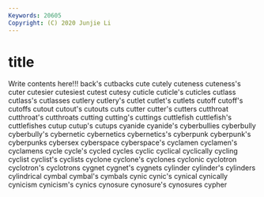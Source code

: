 ```yaml
---
Keywords: 20605
Copyright: (C) 2020 Junjie Li
---
```


# title

Write contents here!!!
back's 
cutbacks 
cute 
cutely 
cuteness 
cuteness's 
cuter 
cutesier 
cutesiest 
cutest
cutesy 
cuticle 
cuticle's 
cuticles 
cutlass 
cutlass's 
cutlasses 
cutlery 
cutlery's 
cutlet
cutlet's 
cutlets 
cutoff 
cutoff's 
cutoffs 
cutout 
cutout's 
cutouts 
cuts 
cutter
cutter's 
cutters 
cutthroat 
cutthroat's 
cutthroats 
cutting 
cutting's 
cuttings 
cuttlefish 
cuttlefish's
cuttlefishes 
cutup 
cutup's 
cutups 
cyanide 
cyanide's 
cyberbullies 
cyberbully 
cyberbully's 
cybernetic
cybernetics 
cybernetics's 
cyberpunk 
cyberpunk's 
cyberpunks 
cybersex 
cyberspace 
cyberspace's 
cyclamen 
cyclamen's
cyclamens 
cycle 
cycle's 
cycled 
cycles 
cyclic 
cyclical 
cyclically 
cycling 
cyclist
cyclist's 
cyclists 
cyclone 
cyclone's 
cyclones 
cyclonic 
cyclotron 
cyclotron's 
cyclotrons 
cygnet
cygnet's 
cygnets 
cylinder 
cylinder's 
cylinders 
cylindrical 
cymbal 
cymbal's 
cymbals 
cynic
cynic's 
cynical 
cynically 
cynicism 
cynicism's 
cynics 
cynosure 
cynosure's 
cynosures 
cypher

